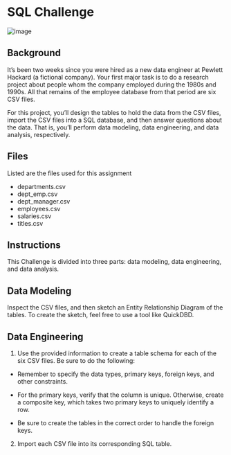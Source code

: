 # SQL Challenge

![image](https://user-images.githubusercontent.com/126301312/235184768-099093f5-38ef-4032-9377-8ef12855bb89.png)

## Background

It’s been two weeks since you were hired as a new data engineer at Pewlett Hackard (a fictional company). Your first major task is to do a research project about people whom the company employed during the 1980s and 1990s. All that remains of the employee database from that period are six CSV files.

For this project, you’ll design the tables to hold the data from the CSV files, import the CSV files into a SQL database, and then answer questions about the data. That is, you’ll perform data modeling, data engineering, and data analysis, respectively.

## Files

Listed are the files used for this assignment

 * departments.csv
 * dept_emp.csv
 * dept_manager.csv
 * employees.csv
 * salaries.csv
 * titles.csv

## Instructions

This Challenge is divided into three parts: data modeling, data engineering, and data analysis.

## Data Modeling

Inspect the CSV files, and then sketch an Entity Relationship Diagram of the tables. To create the sketch, feel free to use a tool like QuickDBD.

## Data Engineering


1. Use the provided information to create a table schema for each of the six CSV files. Be sure to do the following:


* Remember to specify the data types, primary keys, foreign keys, and other constraints.


* For the primary keys, verify that the column is unique. Otherwise, create a composite key, which takes two primary keys to uniquely identify a row.


* Be sure to create the tables in the correct order to handle the foreign keys.




2. Import each CSV file into its corresponding SQL table.
